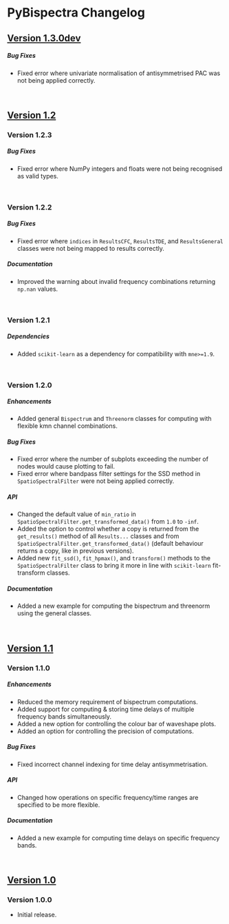 # PyBispectra Changelog

## [Version 1.3.0dev](https://pybispectra.readthedocs.io/latest/)

##### Bug Fixes
- Fixed error where univariate normalisation of antisymmetrised PAC was not being applied correctly.

<br>

## [Version 1.2](https://pybispectra.readthedocs.io/1.2/)

### Version 1.2.3

##### Bug Fixes
- Fixed error where NumPy integers and floats were not being recognised as valid types.

<br>

### Version 1.2.2

##### Bug Fixes
- Fixed error where `indices` in `ResultsCFC`, `ResultsTDE`, and `ResultsGeneral` classes were not being mapped to results correctly.

##### Documentation
- Improved the warning about invalid frequency combinations returning `np.nan` values.

<br>

### Version 1.2.1

##### Dependencies
- Added `scikit-learn` as a dependency for compatibility with `mne>=1.9`.

<br>

### Version 1.2.0

##### Enhancements
- Added general `Bispectrum` and `Threenorm` classes for computing with flexible kmn channel combinations.

##### Bug Fixes
- Fixed error where the number of subplots exceeding the number of nodes would cause plotting to fail.
- Fixed error where bandpass filter settings for the SSD method in `SpatioSpectralFilter` were not being applied correctly.

##### API
- Changed the default value of `min_ratio` in `SpatioSpectralFilter.get_transformed_data()` from `1.0` to `-inf`.
- Added the option to control whether a copy is returned from the `get_results()` method of all `Results...` classes and from `SpatioSpectralFilter.get_transformed_data()` (default behaviour returns a copy, like in previous versions).
- Added new `fit_ssd()`, `fit_hpmax()`, and `transform()` methods to the `SpatioSpectralFilter` class to bring it more in line with `scikit-learn` fit-transform classes.

##### Documentation
- Added a new example for computing the bispectrum and threenorm using the general classes.

<br>

## [Version 1.1](https://pybispectra.readthedocs.io/1.1/)

### Version 1.1.0

##### Enhancements
- Reduced the memory requirement of bispectrum computations.
- Added support for computing & storing time delays of multiple frequency bands simultaneously.
- Added a new option for controlling the colour bar of waveshape plots.
- Added an option for controlling the precision of computations.

##### Bug Fixes
- Fixed incorrect channel indexing for time delay antisymmetrisation.

##### API
- Changed how operations on specific frequency/time ranges are specified to be more flexible.

##### Documentation
- Added a new example for computing time delays on specific frequency bands.

<br>

## [Version 1.0](https://pybispectra.readthedocs.io/1.0/)

### Version 1.0.0

- Initial release.